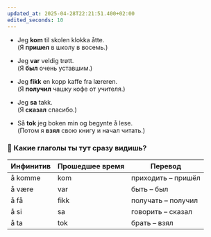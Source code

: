 ```yaml
---
updated_at: 2025-04-28T22:21:51.400+02:00
edited_seconds: 10
---
```

- Jeg **kom** til skolen klokka åtte.  
    (Я **пришел** в школу в восемь.)
    
- Jeg **var** veldig trøtt.  
    (Я **был** очень уставшим.)
    
- Jeg **fikk** en kopp kaffe fra læreren.  
    (Я **получил** чашку кофе от учителя.)
    
- Jeg **sa** takk.  
    (Я **сказал** спасибо.)
    
- Så **tok** jeg boken min og begynte å lese.  
    (Потом я **взял** свою книгу и начал читать.)

### 📢 Какие глаголы ты тут сразу видишь?

|Инфинитив|Прошедшее время|Перевод|
|---|---|---|
|å komme|kom|приходить – пришёл|
|å være|var|быть – был|
|å få|fikk|получать – получил|
|å si|sa|говорить – сказал|
|å ta|tok|брать – взял|